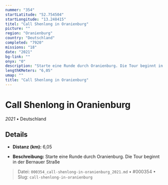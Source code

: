```yaml
---
nummer: "354"
startLatitude: "52.754504"
startLongitude: "13.248415"
titel: "Call Shenlong in Oranienburg"
picture: ""
region: "Oranienburg"
country: "Deutschland"
completed: "7920"
missions: "18"
date: "2021"
bg-link: ""
onyx: "0"
description: "Starte eine Runde durch Oranienburg. Die Tour beginnt in der Bernauer Straße"
lengthKMeters: "6,05"
umap: ""
title: "Call Shenlong in Oranienburg"
---
```

# Call Shenlong in Oranienburg

*2021* • Deutschland



## Details
- **Distanz (km):** 6,05



- **Beschreibung:** Starte eine Runde durch Oranienburg. Die Tour beginnt in der Bernauer Straße



> Datei: `000354_call-shenlong-in-oranienburg_2021.md` • #000354 • Slug: `call-shenlong-in-oranienburg`
